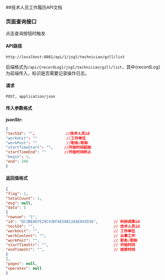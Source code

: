 ##技术人员工作履历API文档

### 页面查询接口

点击查询按钮时触发

#### API路径

```http
http://localhost:8081/api/1/jsgl/technician/gzll/list
```

后端格式为`/api/{recordLog}/jsgl/technician/gzll/list`，其中{recordLog}为前端传入，标识是否需要记录操作日志。

#### 请求

```
POST, application/json
```

#### 传入参数格式
**jsonStr:**
```json
{
"techId": ""，             //技术人员id
"workUnit": ""             //工作单位
"workPost": ""             //职务/职称
"startTimeStart": "",     //开始时间起始
"startTimeEnd": ""        //开始时间终止
"begin": 1,
"end": 200
}
```

#### 返回值格式

```json
{
"flag": 1,
"totalCount": 1,
"msg": null,
"data": [
{
"rownum": "1",
"id": "DC3BE807E29C43DFAE58B12A4EA93D3A",       // 科研成果id
"techId": "",                                   // 技术人员id
"workUnit": "",                                 // 工作单位
"workContent": "",                              // 从事工作
"workPost": "",                                 // 职务/职称
"startTimeStr": "",                             // 开始时间
"endTimeStr": "",                               // 结束时间
}
],
"pages": null,
"operates": null
}
```

